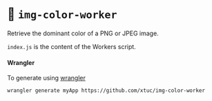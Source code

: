 # 👷 `img-color-worker`

Retrieve the dominant color of a PNG or JPEG image.

`index.js` is the content of the Workers script.

#### Wrangler

To generate using [wrangler](https://github.com/cloudflare/wrangler)

```
wrangler generate myApp https://github.com/xtuc/img-color-worker
```
